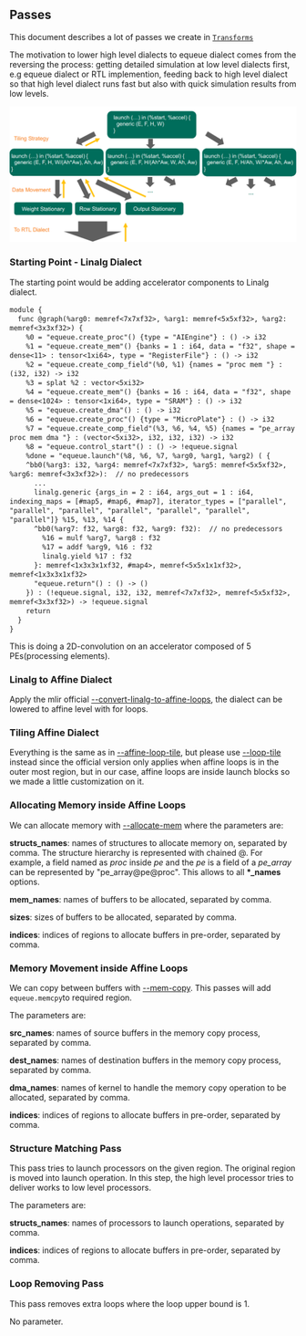 ## Passes

This document describes a lot of passes we create in [`Transforms`](../lib/Transforms/)

The motivation to lower high level dialects to equeue dialect comes from the reversing the process: getting detailed simulation at low level dialects first, e.g equeue dialect or RTL implemention, feeding back to high level dialect so that high level dialect runs fast but also with quick simulation results from low levels.

![lowering_passes](fig/lowering_passes.png)

### Starting Point - Linalg Dialect

The starting point would be adding accelerator components to Linalg dialect. 

```mlir
module {
  func @graph(%arg0: memref<7x7xf32>, %arg1: memref<5x5xf32>, %arg2: memref<3x3xf32>) {
    %0 = "equeue.create_proc"() {type = "AIEngine"} : () -> i32
    %1 = "equeue.create_mem"() {banks = 1 : i64, data = "f32", shape = dense<11> : tensor<1xi64>, type = "RegisterFile"} : () -> i32
    %2 = "equeue.create_comp_field"(%0, %1) {names = "proc mem "} : (i32, i32) -> i32
    %3 = splat %2 : vector<5xi32>
    %4 = "equeue.create_mem"() {banks = 16 : i64, data = "f32", shape = dense<1024> : tensor<1xi64>, type = "SRAM"} : () -> i32
    %5 = "equeue.create_dma"() : () -> i32
    %6 = "equeue.create_proc"() {type = "MicroPlate"} : () -> i32
    %7 = "equeue.create_comp_field"(%3, %6, %4, %5) {names = "pe_array proc mem dma "} : (vector<5xi32>, i32, i32, i32) -> i32
    %8 = "equeue.control_start"() : () -> !equeue.signal
    %done = "equeue.launch"(%8, %6, %7, %arg0, %arg1, %arg2) ( {
    ^bb0(%arg3: i32, %arg4: memref<7x7xf32>, %arg5: memref<5x5xf32>, %arg6: memref<3x3xf32>):  // no predecessors
      ...
      linalg.generic {args_in = 2 : i64, args_out = 1 : i64, indexing_maps = [#map5, #map6, #map7], iterator_types = ["parallel", "parallel", "parallel", "parallel", "parallel", "parallel", "parallel"]} %15, %13, %14 {
      ^bb0(%arg7: f32, %arg8: f32, %arg9: f32):  // no predecessors
        %16 = mulf %arg7, %arg8 : f32
        %17 = addf %arg9, %16 : f32
        linalg.yield %17 : f32
      }: memref<1x3x3x1xf32, #map4>, memref<5x5x1x1xf32>, memref<1x3x3x1xf32>
      "equeue.return"() : () -> ()
    }) : (!equeue.signal, i32, i32, memref<7x7xf32>, memref<5x5xf32>, memref<3x3xf32>) -> !equeue.signal
    return
  }
}
```

This is doing a 2D-convolution on an accelerator composed of 5 PEs(processing elements).

### Linalg to Affine Dialect

Apply the mlir official [--convert-linalg-to-affine-loops](https://mlir.llvm.org/docs/Passes/#-convert-linalg-to-affine-loops-lower-the-operations-from-the-linalg-dialect-into-affine-loops), the dialect can be lowered to affine level with   for loops.

### Tiling Affine Dialect

Everything is the same as in [--affine-loop-tile](https://mlir.llvm.org/docs/Passes/#-affine-loop-tile-tile-affine-loop-nests), but please use [--loop-tile](../lib/Transforms/MyLoopTiling.cpp) instead since the official version only applies when affine loops is in the outer most region, but in our case, affine loops are inside launch blocks so we made a little customization on it.

### Allocating Memory inside Affine Loops

We can allocate memory with [--allocate-mem](../lib/Transforms/AllocateMem.cpp) where the parameters are:

**structs_names**: names of structures to allocate memory on, separated by comma. The structure hierarchy is represented with chained @. For example, a field named as *proc* inside *pe* and the *pe* is a field of a *pe_array* can be represented by "pe_array@pe@proc". This allows to all **\*_names** options.

**mem_names**: names of buffers to be allocated, separated by comma.

**sizes**: sizes of buffers to be allocated, separated by comma.

**indices**: indices of regions to allocate buffers in pre-order, separated by comma.

### Memory Movement inside Affine Loops

We can copy between buffers with [--mem-copy](../lib/Transforms/MemCopy.cpp). This passes will add `equeue.memcpy`to required region.

The parameters are:

**src_names**: names of source buffers in the memory copy process, separated by comma.

**dest_names**: names of destination buffers in the memory copy process, separated by comma.

**dma_names**: names of kernel to handle the memory copy operation to be allocated, separated by comma.

**indices**: indices of regions to allocate buffers in pre-order, separated by comma.

### Structure Matching Pass

This pass tries to launch processors on the given region. The original region is moved into launch operation. In this step, the high level processor tries to deliver works to low level processors. 

The parameters are:

**structs_names**: names of processors to launch operations, separated by comma.

**indices**: indices of regions to allocate buffers in pre-order, separated by comma.

### Loop Removing Pass

 This pass removes extra loops where the loop upper bound is 1. 

No parameter.















